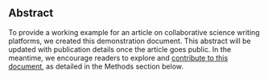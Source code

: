 ## Abstract

To provide a working example for an article on collaborative science writing platforms, we created this demonstration document. This abstract will be updated with publication details once the article goes public. In the meantime, we encourage readers to explore and [contribute to this document](https://jperkel.github.io/mymanuscript/#contributing-to-an-existing-manubot-project), as detailed in the Methods section below.
